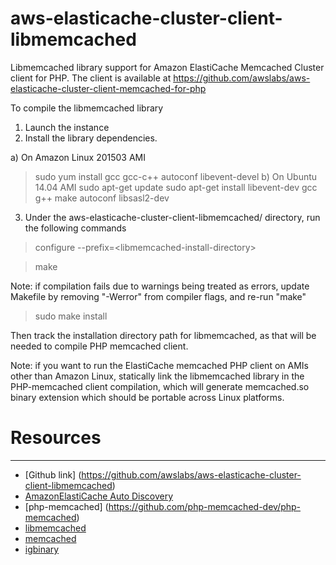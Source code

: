 # aws-elasticache-cluster-client-libmemcached

Libmemcached library support for Amazon ElastiCache Memcached Cluster client for PHP. The client is available at https://github.com/awslabs/aws-elasticache-cluster-client-memcached-for-php

To compile the libmemcached library

1) Launch the instance
2) Install the library dependencies.

a) On Amazon Linux 201503 AMI
> sudo yum install gcc gcc-c++ autoconf libevent-devel 
b) On Ubuntu 14.04 AMI
> sudo apt-get update
> sudo apt-get install libevent-dev gcc g++ make autoconf libsasl2-dev

3) Under the aws-elasticache-cluster-client-libmemcached/ directory, run the following commands

> configure --prefix=\<libmemcached-install-directory\>

> make

Note: if compilation fails due to warnings being treated as errors, update Makefile by removing "-Werror" from compiler flags, and re-run "make"

> sudo make install

Then track the installation directory path for libmemcached, as that will be needed to compile PHP memcached client. 

Note: if you want to run the ElastiCache memcached PHP client on AMIs other than Amazon Linux, statically link the libmemcached library in the PHP-memcached client compilation, which will generate memcached.so binary extension which should be portable across Linux platforms. 

# Resources
---------
 * [Github link] (https://github.com/awslabs/aws-elasticache-cluster-client-libmemcached)
 * [AmazonElastiCache Auto Discovery](http://docs.amazonwebservices.com/AmazonElastiCache/latest/UserGuide/AutoDiscovery.html)
 * [php-memcached] (https://github.com/php-memcached-dev/php-memcached)
 * [libmemcached](http://libmemcached.org/libMemcached.html)
 * [memcached](http://www.danga.com/memcached/)
 * [igbinary](https://github.com/phadej/igbinary/)

